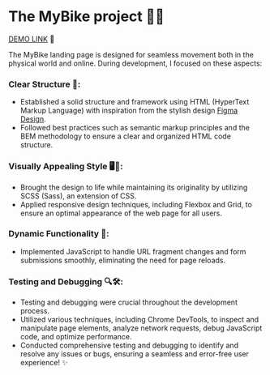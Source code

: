 # The MyBike project 🚴‍♂️ 

[DEMO LINK](https://ukrainiane-panda.github.io/Landing-page-MyBike) 🌟

The MyBike landing page is designed for seamless movement both in the physical world and online. During development, I focused on these aspects:

### Clear Structure 🧩:
- Established a solid structure and framework using HTML (HyperText Markup Language) with inspiration from the stylish design [Figma Design](https://www.figma.com/file/NZQAIydtHo5QkINyGLHNcq/BIKE-New-Version?node-id=0%3A1).
- Followed best practices such as semantic markup principles and the BEM methodology to ensure a clear and organized HTML code structure.

### Visually Appealing Style 🖥️🎨:
- Brought the design to life while maintaining its originality by utilizing SCSS (Sass), an extension of CSS.
- Applied responsive design techniques, including Flexbox and Grid, to ensure an optimal appearance of the web page for all users.

### Dynamic Functionality 🚀:
- Implemented JavaScript to handle URL fragment changes and form submissions smoothly, eliminating the need for page reloads.

### Testing and Debugging 🔍🛠️:
- Testing and debugging were crucial throughout the development process.
- Utilized various techniques, including Chrome DevTools, to inspect and manipulate page elements, analyze network requests, debug JavaScript code, and optimize performance.
- Conducted comprehensive testing and debugging to identify and resolve any issues or bugs, ensuring a seamless and error-free user experience! ✨
